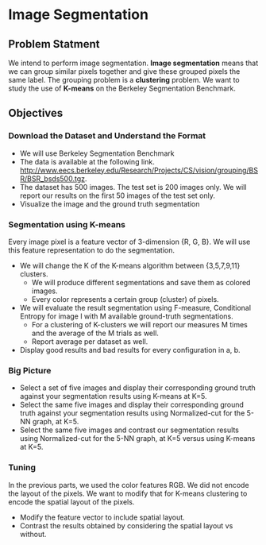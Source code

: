 # Image Segmentation
## Problem Statment
We intend to perform image segmentation. **Image segmentation** means that we can group similar pixels 
together and give these grouped pixels the same label. The grouping problem is a **clustering** problem. 
We want to study the use of **K-means** on the Berkeley Segmentation Benchmark.
## Objectives
### Download the Dataset and Understand the Format
- We will use Berkeley Segmentation Benchmark
- The data is available at the following link. http://www.eecs.berkeley.edu/Research/Projects/CS/vision/grouping/BSR/BSR_bsds500.tgz.
- The dataset has 500 images. The test set is 200 images only. We will report our results on the first 50 images of the test set only.
- Visualize the image and the ground truth segmentation
### Segmentation using K-means
Every image pixel is a feature vector of 3-dimension {R, G, B}. We will use this feature representation to do the segmentation.
- We will change the K of the K-means algorithm between {3,5,7,9,11} clusters. 
  - We will produce different segmentations and save them as colored images. 
  - Every color represents a certain group (cluster) of pixels.
- We will evaluate the result segmentation using F-measure, Conditional Entropy for image I with M available ground-truth segmentations. 
  - For a clustering of K-clusters we will report our measures M times and the average of the M trials as well. 
  - Report average per dataset as well.
- Display good results and bad results for every configuration in a, b.
### Big Picture
- Select a set of five images and display their corresponding ground truth against your segmentation results using K-means at K=5.
- Select the same five images and display their corresponding ground truth against your segmentation results using Normalized-cut for the 5-NN graph, at K=5.
- Select the same five images and contrast our segmentation results using Normalized-cut for the 5-NN graph, at K=5 versus using K-means at K=5.
### Tuning
In the previous parts, we used the color features RGB. We did not encode the layout of the pixels. We want to modify that for K-means clustering to 
encode the spatial layout of the pixels.
- Modify the feature vector to include spatial layout.
- Contrast the results obtained by considering the spatial layout vs without.
